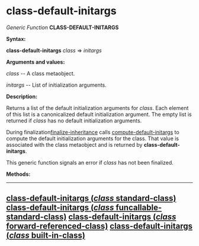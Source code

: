 class-default-initargs
======================

*Generic Function* **CLASS-DEFAULT-INITARGS**

**Syntax:**

**class-default-initargs** *class* => *initargs*

**Arguments and values:**

*class* -- A class metaobject.

*initargs* -- List of initialization arguments.

**Description:**

Returns a list of the default initialization arguments for *class*. Each element of this list is a canonicalized default initialization argument. The empty list is returned if *class* has no default initialization arguments.

During finalization[finalize-inheritance](/docs/meta-object-protocol/finalize-inheritance) calls [compute-default-initargs](/docs/meta-object-protocol/compute-default-initargs) to compute the default initialization arguments for the class. That value is associated with the class metaobject and is returned by **class-default-initargs**.

This generic function signals an error if *class* has not been finalized.

**Methods:**

  -------------------------------------------------------------------------------------------------------------------------
  [**class-default-initargs** (*class* standard-class)](/docs/meta-object-protocol/class-default-initargs-standard-class)
  [**class-default-initargs** (*class* funcallable-standard-class)](/docs/meta-object-protocol/class-default-initargs-funcallable-standard-class)
  [**class-default-initargs** (*class* forward-referenced-class)](/docs/meta-object-protocol/class-default-initargs-forward-referenced-class)
  [**class-default-initargs** (*class* built-in-class)](/docs/meta-object-protocol/class-default-initargs-built-in-class)
  -------------------------------------------------------------------------------------------------------------------------


